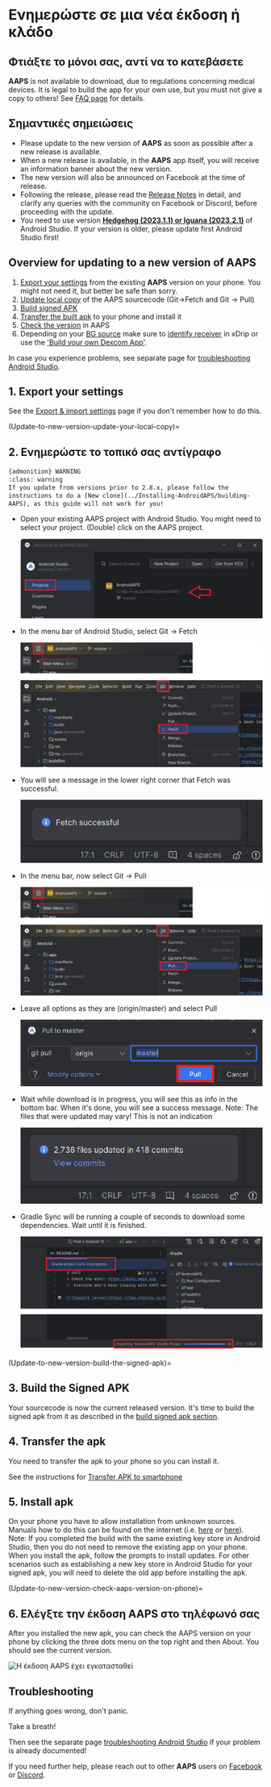 # Ενημερώστε σε μια νέα έκδοση ή κλάδο

## Φτιάξτε το μόνοι σας, αντί να το κατεβάσετε

**AAPS** is not available to download, due to regulations concerning medical devices. It is legal to build the app for your own use, but you must not give a copy to others! See [FAQ page](../UsefulLinks/FAQ.md) for details.

## Σημαντικές σημειώσεις

* Please update to the new version of **AAPS** as soon as possible after a new release is available.
* When a new release is available, in the **AAPS** app itself, you will receive an information banner about the new version.
* The new version will also be announced on Facebook at the time of release.
* Following the release, please read the [Release Notes](ReleaseNotes.md) in detail, and clarify any queries with the community on Facebook or Discord, before proceeding with the update.
* You need to use version **[Hedgehog (2023.1.1) or Iguana (2023.2.1)](https://developer.android.com/studio/)** of Android Studio. If your version is older, please update first Android Studio first! 

## Overview for updating to a new version of AAPS

1. [Export your settings](ExportImportSettings.md) from the existing **AAPS** version on your phone. You might not need it, but better be safe than sorry.
2. [Update local copy](#2-update-your-local-copy) of the AAPS sourcecode (Git->Fetch and Git -> Pull)
3. [Build signed APK](#3-build-the-signed-apk)
4. [Transfer the built apk](#4-transfer-the-apk) to your phone and install it
5. [Check the version](#6-check-aaps-version-on-phone) in AAPS
6. Depending on your [BG source](../Getting-Started/CompatiblesCgms.md) make sure to [identify receiver](#xdrip-identify-receiver) in xDrip or use the ['Build your own Dexcom App'](#DexcomG6-if-using-g6-with-build-your-own-dexcom-app).

In case you experience problems, see separate page for [troubleshooting Android Studio](../GettingHelp/TroubleshootingAndroidStudio).

## 1. Export your settings

See the [Export & import settings](ExportImportSettings.md) page if you don't remember how to do this.

(Update-to-new-version-update-your-local-copy)=

## 2. Ενημερώστε το τοπικό σας αντίγραφο

    {admonition} WARNING
    :class: warning
    If you update from versions prior to 2.8.x, please follow the instructions to do a [New clone](../Installing-AndroidAPS/building-AAPS), as this guide will not work for you!

* Open your existing AAPS project with Android Studio. You might need to select your project. (Double) click on the AAPS project.
    
    ![Android Studio - Select Project](../images/update/01_ProjectSelection.png)

* In the menu bar of Android Studio, select Git -> Fetch
    
    ![Android Studio Menu - Git - Fetch](../images/update/02_GitFetch.png)

* You will see a message in the lower right corner that Fetch was successful.
    
    ![Android Studio Menu - Git - Fetch successful](../images/update/03_GitFetchSuccessful.png)

* In the menu bar, now select Git -> Pull
    
    ![Android Studio Menu - Git - Pull](../images/update/04_GitPull.png)

* Leave all options as they are (origin/master) and select Pull
    
    ![Android Studio - Git - Pull dialog](../images/update/05_GitPullOptions.png)

* Wait while download is in progress, you will see this as info in the bottom bar. When it's done, you will see a success message. Note: The files that were updated may vary! This is not an indication
    
    ![Android Studio - Pull successful](../images/update/06_GitPullSuccess.png)

* Gradle Sync will be running a couple of seconds to download some dependencies. Wait until it is finished.
    
    ![Android Studio - Gradle Sync](../images/studioSetup/40_BackgroundTasks.png)

(Update-to-new-version-build-the-signed-apk)=

## 3. Build the Signed APK

Your sourcecode is now the current released version. It's time to build the signed apk from it as described in the [build signed apk section](#Building-APK-generate-signed-apk).

## 4. Transfer the apk

You need to transfer the apk to your phone so you can install it.

See the instructions for [Transfer APK to smartphone](../SettingUpAaps/TransferringAndInstallingAaps.md)

## 5. Install apk

On your phone you have to allow installation from unknown sources. Manuals how to do this can be found on the internet (i.e. [here](https://www.expressvpn.com/de/support/vpn-setup/enable-apk-installs-android/) or [here](https://www.androidcentral.com/unknown-sources)). Note: If you completed the build with the same existing key store in Android Studio, then you do not need to remove the existing app on your phone. When you install the apk, follow the prompts to install updates. For other scenarios such as establishing a new key store in Android Studio for your signed apk, you will need to delete the old app before installing the apk.

(Update-to-new-version-check-aaps-version-on-phone)=

## 6. Ελέγξτε την έκδοση AAPS στο τηλέφωνό σας

After you installed the new apk, you can check the AAPS version on your phone by clicking the three dots menu on the top right and then About. You should see the current version.

![Η έκδοση AAPS έχει εγκατασταθεί](../images/Update_VersionCheck282.png)

## Troubleshooting

If anything goes wrong, don't panic.

Take a breath!

Then see the separate page [troubleshooting Android Studio](../GettingHelp/TroubleshootingAndroidStudio) if your problem is already documented!

If you need further help, please reach out to other **AAPS** users on [Facebook](https://www.facebook.com/groups/AndroidAPSUsers) or [Discord](https://discord.gg/4fQUWHZ4Mw).